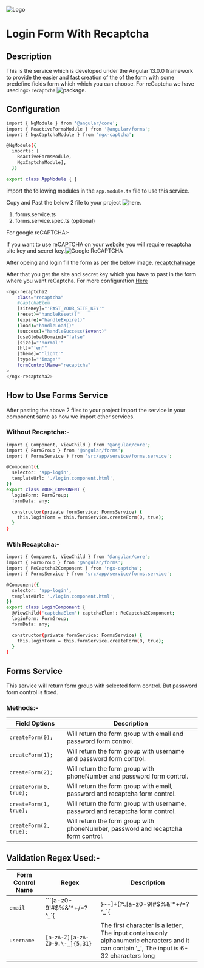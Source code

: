 ![Logo](https://www.solutionanalysts.com/wp-content/uploads/2021/02/SA-Logo-high.png)

# Login Form With Recaptcha

## Description

This is the service which is developed under the Angular 13.0.0 framework to provide the easier and fast creation of the of the form with some predefine fields form which which you can choose. For reCaptcha we have used `ngx-recaptcha` ![package](https://github.com/Enngage/ngx-captcha).

## Configuration

```bash
import { NgModule } from '@angular/core';
import { ReactiveFormsModule } from '@angular/forms';
import { NgxCaptchaModule } from 'ngx-captcha';

@NgModule({
  imports: [
    ReactiveFormsModule,
    NgxCaptchaModule],
  })

export class AppModule { }
```

import the following modules in the `app.module.ts` file to use this service.

Copy and Past the below 2 file to your project ![here](https://github.com/Deep1218/reusable/tree/login-with-recaptcha/src/app/service).

1. forms.service.ts
2. forms.service.spec.ts (optional)

For google reCAPTCHA:-

If you want to use reCAPTCHA on your website you will require recaptcha site key and secret key.![Google ReCAPTCHA](https://www.google.com/recaptcha/admin/create)

After opeing and login fill the form as per the below image.
[recaptchaImage](./src/assets/img/Recaptcha.png)

After that you get the site and secret key which you have to past in the form where you want reCaptcha. For more configuration [Here](https://enngage.github.io/ngx-captcha/)

```bash
<ngx-recaptcha2
    class="recaptcha"
    #captchaElem
    [siteKey]="'PAST_YOUR_SITE_KEY'"
    (reset)="handleReset()"
    (expire)="handleExpire()"
    (load)="handleLoad()"
    (success)="handleSuccess($event)"
    [useGlobalDomain]="false"
    [size]="'normal'"
    [hl]="'en'"
    [theme]="'light'"
    [type]="'image'"
    formControlName="recaptcha"
>
</ngx-recaptcha2>
```

## How to Use Forms Service

After pasting the above 2 files to your project import the service in your component same as how we import other services.

### Without Recaptcha:-

```bash
import { Component, ViewChild } from '@angular/core';
import { FormGroup } from '@angular/forms';
import { FormsService } from 'src/app/service/forms.service';

@Component({
  selector: 'app-login',
  templateUrl: './login.component.html',
})
export class YOUR_COMPONENT {
  loginForm: FormGroup;
  formData: any;

  constructor(private formService: FormsService) {
    this.loginForm = this.formService.createForm(0, true);
  }
}
```

### Wtih Recaptcha:-

```bash
import { Component, ViewChild } from '@angular/core';
import { FormGroup } from '@angular/forms';
import { ReCaptcha2Component } from 'ngx-captcha';
import { FormsService } from 'src/app/service/forms.service';

@Component({
  selector: 'app-login',
  templateUrl: './login.component.html',
})
export class LoginComponent {
  @ViewChild('captchaElem') captchaElem!: ReCaptcha2Component;
  loginForm: FormGroup;
  formData: any;

  constructor(private formService: FormsService) {
    this.loginForm = this.formService.createForm(0, true);
  }
}
```

## Forms Service

This service will return form group with selected form control. But password form control is fixed.

### Methods:-

| Field Options        | Description                                                                       |
| -------------------- | --------------------------------------------------------------------------------- |
| `createForm(0);`       | Will return the form group with email and password form control.                  |
| `createForm(1);`       | Will return the form group with username and password form control.               |
| `createForm(2);`       | Will return the form group with phoneNumber and password form control.            |
| `createForm(0, true);` | Will return the form group with email, password and recaptcha form control.       |
| `createForm(1, true);` | Will return the form group with username, password and recaptcha form control.    |
| `createForm(2, true);` | Will return the form group with phoneNumber, password and recaptcha form control. |

## Validation Regex Used:-

| Form Control Name | Regex                           | Description                                                                                                                                 |
| ----------------- | ------------------------------- | ------------------------------------------------------------------------------------------------------------------------------------------- |
| `email`        | ```[a-z0-9!#$%&'*+/=?^_`{|}~-]+(?:\.[a-z0-9!#$%&'*+/=?^_`{|}~-]+)*@(?:[a-z0-9](?:[a-z0-9-]*[a-z0-9])?\.)+[a-z0-9](?:[a-z0-9-]*[a-z0-9])?``` | The first character is a letter, The input contains only alphanumeric characters and it can contain '\_', The input is 6-32 characters long |
| `username`        | `[a-zA-Z][a-zA-Z0-9.\-_]{5,31}` | The first character is a letter, The input contains only alphanumeric characters and it can contain '\_', The input is 6-32 characters long |
